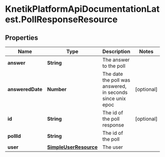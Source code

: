 # KnetikPlatformApiDocumentationLatest.PollResponseResource

## Properties
Name | Type | Description | Notes
------------ | ------------- | ------------- | -------------
**answer** | **String** | The answer to the poll | 
**answeredDate** | **Number** | The date the poll was answered, in seconds since unix epoc | [optional] 
**id** | **String** | The id of the poll response | [optional] 
**pollId** | **String** | The id of the poll | 
**user** | [**SimpleUserResource**](SimpleUserResource.md) | The user | 


